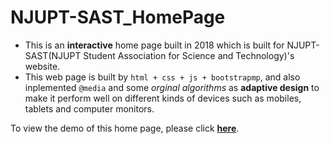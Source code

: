 # NJUPT-SAST_HomePage

- This is an **interactive** home page built in 2018 which is built for NJUPT-SAST(NJUPT Student Association for Science and Technology)'s website.
- This web page is built by `html + css + js + bootstrapmp`, and also inplemented `@media` and some *orginal algorithms* as **adaptive design** to make it perform well on  different kinds of devices such as mobiles, tablets and computer monitors.

To view the demo of this home page, please click **[here](https://sast.fun)**.
